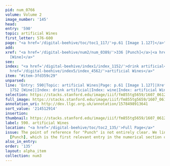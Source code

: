 ```yaml
---
pid: num_0766
volume: Volume 2
image_number: '145'
head:
entry: '590'
topic: artificial Wines
first_letter: 576-600
page: "<a href='/digital-beehive/toc/toc1_117/'>p.61 [Image 1.127]</a>"
add:
xref: "<a href='/digital-beehive/num2/num_0389/'>336 [Punch]</a>|<a href='/digital-beehive/num8/num_2682/'>1752
  [Wine]</a>"
see:
index: "<a href='/digital-beehive/index1/index_1152/'>drink artificial</a>|<a href='/digital-beehive/index5/index_4560/'>wine</a>|<a
  href='/digital-beehive/index5/index_4562/'>artificial Wines</a>"
item: "#item-3fd359c29"
unparsed:
line: 'Entry: 590|Topic: artificial Wines|Page: p.61 [Image 1.127]|Xref: 336 [Punch]|Xref:
  1752 [Wine]|Index: drink artificial|Index: wine|Index: artificial Wines|#item-3fd359c29'
selection: https://stacks.stanford.edu/image/iiif/fm855tg5659/1607_0612/432,2914,2888,941/full/0/default.jpg
full_image: https://stacks.stanford.edu/image/iiif/fm855tg5659/1607_0612/full/full/0/default.jpg
annotation_uri: http://dev.llgc.org.uk/annotation/1578498913641
sort_value: '214512914'
insertion:
thumbnail: https://stacks.stanford.edu/image/iiif/fm855tg5659/1607_0612/432,2914,600,180/250,/0/default.jpg
label: 590. artificial Wines
location: "<a href='/digital-beehive/toc/toc2_135/'>Full Page</a>"
issue: The point of reference for "Punch" is not entirely clear. We linked to 336
  [Punch], which is the first relevant entry in the numerical section of the Alvearium.
also_in_entry:
order: '135'
layout: alpha_item
collection: num3
---
```

